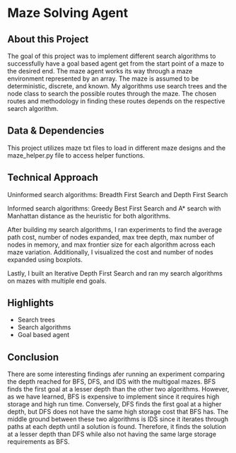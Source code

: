 # Maze Solving Agent

## About this Project

The goal of this project was to implement different search algorithms to successfully have a goal based agent get from the start point of a maze to the desired end. The maze agent works its way through a maze environment represented by an array. The maze is assumed to be deterministic, discrete, and known. My algorithms use search trees and the node class to search the possible routes through the maze. The chosen routes and methodology in finding these routes depends on the respective search algorithm.

## Data & Dependencies

This project utilizes maze txt files to load in different maze designs and the maze_helper.py file to access helper functions.

## Technical Approach

Uninformed search algorithms:
Breadth First Search and Depth First Search

Informed search algorithms: 
Greedy Best First Search and A* search with Manhattan distance as the heuristic for both algorithms.

After building my search algorithms, I ran experiments to find the average path cost, number of nodes expanded, max tree depth, max number of nodes in memory, and max frontier size for each algorithm across each maze variation. Additionally, I visualized the cost and number of nodes expanded using boxplots.

Lastly, I built an Iterative Depth First Search and ran my search algorithms on mazes with multiple end goals.

## Highlights
* Search trees
* Search algorithms
* Goal based agent

## Conclusion

There are some interesting findings afer running an experiment comparing the depth reached for BFS, DFS, and IDS with the multigoal mazes. BFS finds the first goal at a lesser depth than the other two algorithms. However, as we have learned, BFS is expensive to implement since it requires high storage and high run time. Conversely, DFS finds the first goal at a higher depth, but DFS does not have the same high storage cost that BFS has. The middle ground between these two algorithms is IDS since it iterates through paths at each depth until a solution is found. Therefore, it finds the solution at a lesser depth than DFS while also not having the same large storage requirements as BFS.

